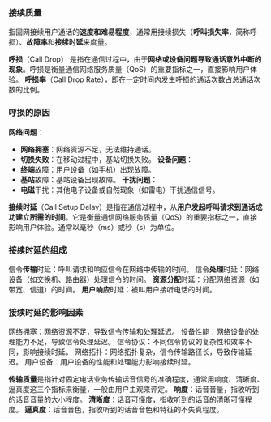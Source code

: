 ### 接续质量
指固网接续用户通话的**速度和难易程度**，通常用接续损失（**呼叫损失率**，简称呼损）、**故障率**和**接续时延**来度量。

**呼损**（Call Drop） 是指在通信过程中，由于**网络或设备问题导致通话意外中断的现象**。呼损是衡量通信网络服务质量（QoS）的重要指标之一，直接影响用户体验。
**呼损率**（Call Drop Rate），即在一定时间内发生呼损的通话次数占总通话次数的比例。

### 呼损的原因
**网络问题**：
- **网络拥塞**：网络资源不足，无法维持通话。
- **切换失败**：在移动过程中，基站切换失败。
**设备问题**：
- **终端**故障：用户设备（如手机）出现故障。
- **基站**故障：基站设备出现故障。
**干扰问题**：
- **电磁**干扰：其他电子设备或自然现象（如雷电）干扰通信信号。

**接续时延**（Call Setup Delay）是指在通信过程中，从**用户发起呼叫请求到通话成功建立所需的时间**。它是衡量通信网络服务质量（QoS）的重要指标之一，直接影响用户体验。通常以毫秒（ms）或秒（s）为单位。
### 接续时延的组成
信令**传输**时延：呼叫请求和响应信令在网络中传输的时间。
信令**处理**时延：网络设备（如交换机、路由器）处理信令的时间。
**资源分配**时延：分配网络资源（如带宽、信道）的时间。
**用户响应**时延：被叫用户接听电话的时间。
### 接续时延的影响因素
网络拥塞：网络资源不足，导致信令传输和处理延迟。
设备性能：网络设备的处理能力不足，导致信令处理延迟。
信令协议：不同信令协议的复杂性和效率不同，影响接续时延。
网络拓扑：网络拓扑复杂，信令传输路径长，导致传输延迟。
用户设备：用户设备的性能和处理能力影响接续时延。

**传输质量**是指针对固定电话业务传输话音信号的准确程度，通常用响度、清晰度、逼真度这三个指标来衡量，一般由用户主观来评定。
**响度**：话音音量，指收听到的话音音量的大小程度。
**清晰度**：话音可懂度，指收听到的话音的清晰可懂程度。
**逼真度**：话音音色，指收听到的话音音色和特征的不失真程度。